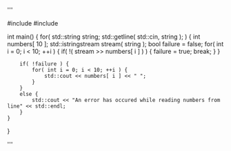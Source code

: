 '''

#include <iostream>
#include <sstream>

int main()
{
    for( std::string string; std::getline( std::cin, string ); ) {
        int numbers[ 10 ];
        std::istringstream stream( string );
        bool failure = false;
        for( int i = 0; i < 10; ++i ) {
            if( !( stream >> numbers[ i ] ) ) {
                failure = true;
                break;
            }
        }
        
        if( !failure ) {
            for( int i = 0; i < 10; ++i ) {
                std::cout << numbers[ i ] << " ";
            }
        }
        else {
            std::cout << "An error has occured while reading numbers from line" << std::endl;
        }
    }
}

'''
